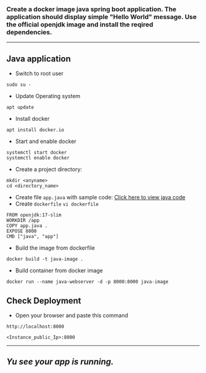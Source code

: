 ### Create a docker image java spring boot application. The application should display simple "Hello World" message. Use the official openjdk image and install the reqired dependencies.
------------
## Java application
- Switch to root user
``` 
sudo su -
```
- Update Operating system
```
apt update
```
- Install docker
``` 
apt install docker.io 
```
- Start and enable docker
```
systemctl start docker
systemctl enable docker
```
- Create a project directory:

```
mkdir <anyname> 
cd <directory_name>
```
- Create file `app.java` with sample code:
  [Click here to view java code](https://github.com/Mayurhatte09/docker-projects/blob/main/Docker-assignment-4/app.java)
- Create `dockerfile`
  `vi dockerfile`
```
FROM openjdk:17-slim
WORKDIR /app
COPY app.java .
EXPOSE 8000
CMD ["java", "app"]
```
- Build the image from dockerfile
```
docker build -t java-image .
```
- Build container from docker image
```
docker run --name java-webserver -d -p 8000:8000 java-image
```
## Check Deployment
- Open your browser and paste this command
```visit
http://localhost:8000
```
```visit
<Instance_public_Ip>:8000
```
---
*Yu see your app is running.*
---
